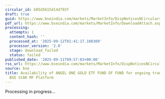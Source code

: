 ```yaml
---
circular_id: b05d5615d14d793f
draft: true
guid: https://www.bseindia.com/markets/MarketInfo/DispNoticesNCirculars.aspx?Noticeid={06E8D54D-512B-4F63-BAAE-3F76E354A0C2}&noticeno=20250911-10&dt=09/11/2025&icount=10&totcount=91&flag=0
pdf_url: https://www.bseindia.com/markets/MarketInfo/DownloadAttach.aspx?id=20250911-10&attachedId=
processing:
  attempts: 1
  content_hash: ''
  processed_at: '2025-09-12T01:41:17.100309'
  processor_version: '2.0'
  stage: download_failed
  status: failed
published_date: '2025-09-11T09:57:03+00:00'
rss_url: https://www.bseindia.com/markets/MarketInfo/DispNoticesNCirculars.aspx?Noticeid={06E8D54D-512B-4F63-BAAE-3F76E354A0C2}&noticeno=20250911-10&dt=09/11/2025&icount=10&totcount=91&flag=0
source: bse
title: Availability of ANGEL ONE GOLD ETF FUND OF FUND for ongoing transactions on
  BSE StAR MF Platform
---
```


Processing in progress...